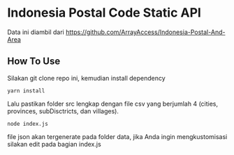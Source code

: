 # Indonesia Postal Code Static API
Data ini diambil dari https://github.com/ArrayAccess/Indonesia-Postal-And-Area


## How To Use
Silakan git clone repo ini, kemudian install dependency
```console
yarn install
```
Lalu pastikan folder src lengkap dengan file csv yang berjumlah 4 (cities, provinces, subDisctricts, dan villages).
```console
node index.js
```
file json akan tergenerate pada folder data, jika Anda ingin mengkustomisasi silakan edit pada bagian index.js
